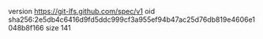 version https://git-lfs.github.com/spec/v1
oid sha256:2e5db4c6416d9fd5ddc999cf3a955ef94b47ac25d76db819e4606e1048b8f166
size 141
